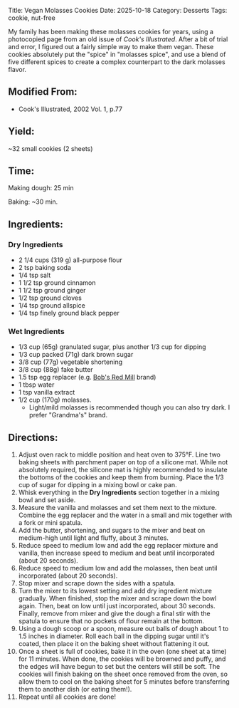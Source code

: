 Title: Vegan Molasses Cookies
Date: 2025-10-18
Category: Desserts
Tags: cookie, nut-free

My family has been making these molasses cookies for years, using a photocopied page from an old issue of _Cook's Illustrated_. After a bit of trial and error, I figured out a fairly simple way to make them vegan. These cookies absolutely put the "spice" in "molasses spice", and use a blend of five different spices to create a complex counterpart to the dark molasses flavor.

## Modified From:
- Cook's Illustrated, 2002 Vol. 1, p.77

## Yield:

~32 small cookies (2 sheets)

## Time:

Making dough: 25 min

Baking: ~30 min.

## Ingredients:
### Dry Ingredients
- 2 1/4 cups (319 g) all-purpose flour
- 2 tsp baking soda
- 1/4 tsp salt
- 1 1/2 tsp ground cinnamon
- 1 1/2 tsp ground ginger
- 1/2 tsp ground cloves
- 1/4 tsp ground allspice
- 1/4 tsp finely ground black pepper

### Wet Ingredients
- 1/3 cup (65g) granulated sugar, plus another 1/3 cup for dipping
- 1/3 cup packed (71g) dark brown sugar
- 3/8 cup (77g) vegetable shortening
- 3/8 cup (88g) fake butter
- 1.5 tsp egg replacer (e.g. [Bob's Red Mill](https://www.amazon.com/Bobs-Red-Mill-Gluten-Replacer/dp/B01LZZUP98?th=1) brand)
- 1 tbsp water
- 1 tsp vanilla extract
- 1/2 cup (170g) molasses. 
  - Light/mild molasses is recommended though you can also try dark. I prefer "Grandma's" brand.

## Directions:
1. Adjust oven rack to middle position and heat oven to 375°F.  Line two baking sheets with parchment paper on top of a silicone mat.  While not absolutely required, the silicone mat is highly recommended to insulate the bottoms of the cookies and keep them from burning.  Place the 1/3 cup of sugar for dipping in a mixing bowl or cake pan.
2. Whisk everything in the **Dry Ingredients** section together in a mixing bowl and set aside.
3. Measure the vanilla and molasses and set them next to the mixture. Combine the egg replacer and the water in a small and mix together with a fork or mini spatula.
4. Add the butter, shortening, and sugars to the mixer and beat on medium-high until light and fluffy, about 3 minutes.
5. Reduce speed to medium low and add the egg replacer mixture and vanilla, then increase speed to medium and beat until incorporated (about 20 seconds).
6. Reduce speed to medium low and add the molasses, then beat until incorporated (about 20 seconds).
7. Stop mixer and scrape down the sides with a spatula.
8. Turn the mixer to its lowest setting and add dry ingredient mixture gradually.  When finished, stop the mixer and scrape down the bowl again.  Then, beat on low until just incorporated, about 30 seconds.  Finally, remove from mixer and give the dough a final stir with the spatula to ensure that no pockets of flour remain at the bottom.
9. Using a dough scoop or a spoon, measure out balls of dough about 1 to 1.5 inches in diameter.  Roll each ball in the dipping sugar until it's coated, then place it on the baking sheet without flattening it out.
10. Once a sheet is full of cookies, bake it in the oven (one sheet at a time) for 11 minutes.  When done, the cookies will be browned and puffy, and the edges will have begun to set but the centers will still be soft.  The cookies will finish baking on the sheet once removed from the oven, so allow them to cool on the baking sheet for 5 minutes before transferring them to another dish (or eating them!).
11. Repeat until all cookies are done!
